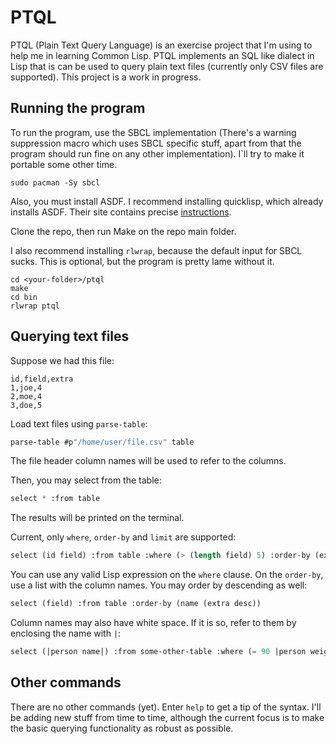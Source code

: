 # PTQL

PTQL (Plain Text Query Language) is an exercise project that I'm using to
help me in learning Common Lisp. PTQL implements an SQL like dialect in Lisp
that is can be used to query plain text files (currently only CSV files are
supported). This project is a work in progress.

## Running the program

To run the program, use the SBCL implementation (There's a warning suppression
macro which uses SBCL specific stuff, apart from that the program should run
fine on any other implementation). I`ll try to make it portable some other time.

```shell
sudo pacman -Sy sbcl
```

Also, you must install ASDF. I recommend installing quicklisp, which already
installs ASDF. Their site contains precise
[instructions](https://www.quicklisp.org/beta/).

Clone the repo, then run Make on the repo main folder.

I also recommend installing `rlwrap`, because the default input for SBCL sucks.
This is optional, but the program is pretty lame without it.

```shell
cd <your-folder>/ptql
make
cd bin
rlwrap ptql
```

## Querying text files

Suppose we had this file:

```csv
id,field,extra
1,joe,4
2,moe,4
3,doe,5
```

Load text files using `parse-table`:

```lisp
parse-table #p"/home/user/file.csv" table
```

The file header column names will be used to refer to the columns.

Then, you may select from the table:

```lisp
select * :from table
```

The results will be printed on the terminal.

Current, only `where`, `order-by` and `limit` are supported:

```lisp
select (id field) :from table :where (> (length field) 5) :order-by (extra) :limit 10
```

You can use any valid Lisp expression on the `where` clause. On the `order-by`,
use a list with the column names. You may order by descending as well:

```lisp
select (field) :from table :order-by (name (extra desc))
```

Column names may also have white space. If it is so, refer to them by enclosing
the name with `|`:

```lisp
select (|person name|) :from some-other-table :where (= 90 |person weight|)
```

## Other commands

There are no other commands (yet). Enter `help` to get a tip of the syntax.
I'll be adding new stuff from time to time, although the current focus is to
make the basic querying functionality as robust as possible.
